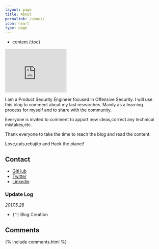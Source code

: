 ```yaml
---
layout: page
title: About
permalink: /about/
icon: heart
type: page
---
```


* content
{:toc}


<iframe src="https://githubbadge.appspot.com/alvfolgado?s=1" style="border: 0;height: 142px;width: 200px;overflow: hidden;" frameBorder="0"></iframe>

I am a Product Security Engineer focused in Offensive Security. I will use this blog to comment about my last researches. Mainly as a learning process for myself and to share with the community.

Everyone is invited to comment to apport new ideas,correct any technical mistakes,etc.

Thank everyone to take the time to reach the blog and read the content.

Love,cats,rebujito and Hack the planet!

## Contact

* [GitHub](https://github.com/alvfolgado)
* [Twitter](https://twitter.com/afolgad)
* [Linkedin](https://www.linkedin.com/in/alvaro-folgado-rueda-44292083)



### Update Log

*2017.5.28*

- `[^]` Blog Creation


## Comments

{% include comments.html %}
